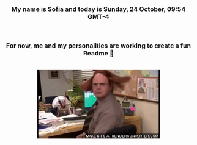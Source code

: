 


<div align="center">
<h3 >My name is Sofia and today is Sunday, 24 October, 09:54 GMT-4</h3><br>
<h3 >For now, me and my personalities are working to create a fun Readme 👋
</h3><br>
<img src='img/dwight.gif' alt='working...'/>
</div>

